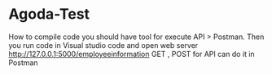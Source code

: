 # Agoda-Test
How to compile code
you should have tool for execute API > Postman. 
Then you run code in Visual studio code and open web server http://127.0.0.1:5000/employeeinformation
GET , POST for API can do it in Postman


